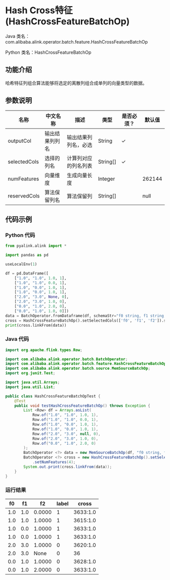 # Hash Cross特征 (HashCrossFeatureBatchOp)
Java 类名：com.alibaba.alink.operator.batch.feature.HashCrossFeatureBatchOp

Python 类名：HashCrossFeatureBatchOp


## 功能介绍
哈希特征列组合算法能够将选定的离散列组合成单列的向量类型的数据。

## 参数说明


| 名称 | 中文名称 | 描述 | 类型 | 是否必须？ | 默认值 |
| --- | --- | --- | --- | --- | --- |
| outputCol | 输出结果列列名 | 输出结果列列名，必选 | String | ✓ |  |
| selectedCols | 选择的列名 | 计算列对应的列名列表 | String[] | ✓ |  |
| numFeatures | 向量维度 | 生成向量长度 | Integer |  | 262144 |
| reservedCols | 算法保留列名 | 算法保留列 | String[] |  | null |


## 代码示例
### Python 代码
```python
from pyalink.alink import *

import pandas as pd

useLocalEnv(1)

df = pd.DataFrame([
    ["1.0", "1.0", 1.0, 1],
    ["1.0", "1.0", 0.0, 1],
    ["1.0", "0.0", 1.0, 1],
    ["1.0", "0.0", 1.0, 1],
    ["2.0", "3.0", None, 0],
    ["2.0", "3.0", 1.0, 0],
    ["0.0", "1.0", 2.0, 0],
    ["0.0", "1.0", 1.0, 0]])
data = BatchOperator.fromDataframe(df, schemaStr="f0 string, f1 string, f2 double, label bigint")
cross = HashCrossFeatureBatchOp().setSelectedCols(['f0', 'f1', 'f2']).setOutputCol('cross').setNumFeatures(4)
print(cross.linkFrom(data))
```
### Java 代码
```java
import org.apache.flink.types.Row;

import com.alibaba.alink.operator.batch.BatchOperator;
import com.alibaba.alink.operator.batch.feature.HashCrossFeatureBatchOp;
import com.alibaba.alink.operator.batch.source.MemSourceBatchOp;
import org.junit.Test;

import java.util.Arrays;
import java.util.List;

public class HashCrossFeatureBatchOpTest {
	@Test
	public void testHashCrossFeatureBatchOp() throws Exception {
		List <Row> df = Arrays.asList(
			Row.of("1.0", "1.0", 1.0, 1),
			Row.of("1.0", "1.0", 0.0, 1),
			Row.of("1.0", "0.0", 1.0, 1),
			Row.of("1.0", "0.0", 1.0, 1),
			Row.of("2.0", "3.0", null, 0),
			Row.of("2.0", "3.0", 1.0, 0),
			Row.of("0.0", "1.0", 2.0, 0)
		);
		BatchOperator <?> data = new MemSourceBatchOp(df, "f0 string, f1 string, f2 double, label bigint");
		BatchOperator <?> cross = new HashCrossFeatureBatchOp().setSelectedCols("f0", "f1", "f2").setOutputCol("cross")
			.setNumFeatures(4);
		System.out.print(cross.linkFrom(data));
	}
}
```

### 运行结果

f0|f1|f2|label|cross
--|--|--|-----|-----
1.0|1.0|0.0000|1|$36$33:1.0
1.0|1.0|1.0000|1|$36$15:1.0
1.0|0.0|1.0000|1|$36$33:1.0
1.0|0.0|1.0000|1|$36$33:1.0
2.0|3.0|1.0000|0|$36$20:1.0
2.0|3.0|None|0|$36$
0.0|1.0|1.0000|0|$36$28:1.0
0.0|1.0|2.0000|0|$36$33:1.0
